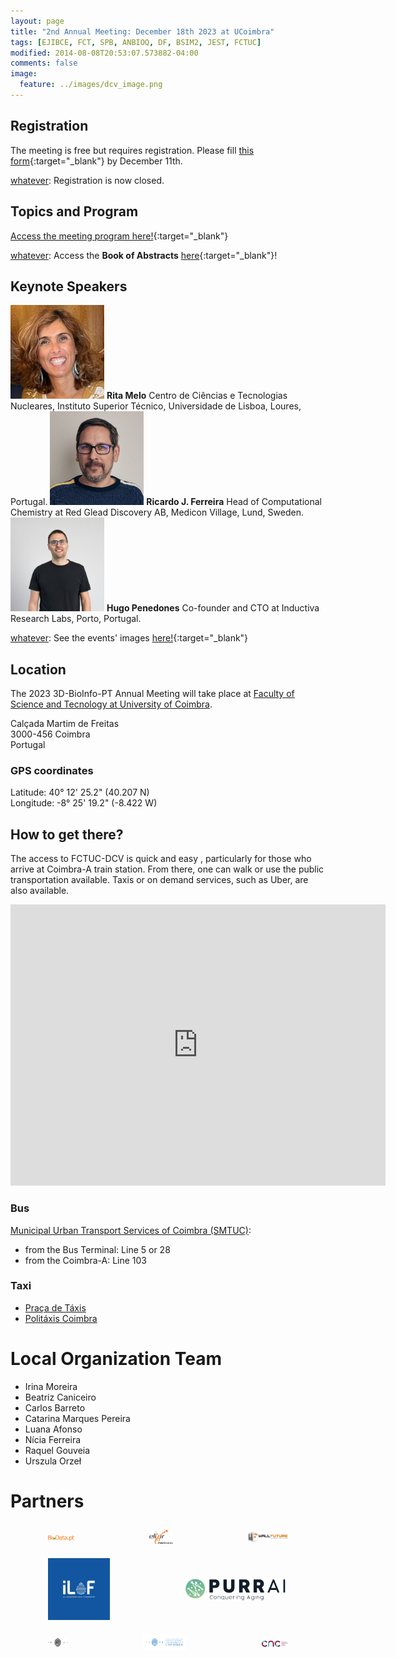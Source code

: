 ```yaml
---
layout: page
title: "2nd Annual Meeting: December 18th 2023 at UCoimbra"
tags: [EJIBCE, FCT, SPB, ANBIOQ, DF, BSIM2, JEST, FCTUC]
modified: 2014-08-08T20:53:07.573882-04:00
comments: false
image:
  feature: ../images/dcv_image.png
---
```


## Registration

The meeting is free but requires registration. Please fill [this form](https://forms.gle/RTmLsHNTm6LHn4Ju8){:target="_blank"} by December 11th.

[whatever]: Registration is now closed.

## Topics and Program

[Access the meeting program here!](/annual_meeting/3DBIOINFOPT_Meeting23_Program.pdf){:target="_blank"}

[whatever]: Access the <b>Book of Abstracts</b> [here](Book_Abstracts_3DBIOINFOPT_Meeting23.pdf){:target="_blank"}!

## Keynote Speakers

<img src="/annual_meeting/RMelo.jpeg" alt="Rita Melo" width="150"/>  
<b>Rita Melo</b>  
Centro de Ciências e Tecnologias Nucleares, Instituto Superior Técnico, Universidade de Lisboa, Loures, Portugal.

<img src="/annual_meeting/RJFerreira.jpg" alt="Ricardo J. Ferreira" width="150"/>  
<b>Ricardo J. Ferreira</b>  
Head of Computational Chemistry at Red Glead Discovery AB, Medicon Village, Lund, Sweden.

<img src="/annual_meeting/HPenedones.jpg" alt="Hugo Penedones" width="150"/>  
<b>Hugo Penedones</b>  
Co-founder and CTO at Inductiva Research Labs, Porto, Portugal.

[whatever]: Photos
[whatever]: See the events' images [here!](https://3d-bioinfo-pt.github.io/edicoes_anteriores/intermediate_workshop_2022.html){:target="_blank"}

## Location

The 2023 3D-BioInfo-PT Annual Meeting will take place at [Faculty of Science and Tecnology at University of Coimbra](https://www.uc.pt/en/fctuc/).

Calçada Martim de Freitas  
3000-456 Coimbra  
Portugal  

### GPS coordinates  
Latitude: 40° 12' 25.2" (40.207 N)  
Longitude: -8° 25' 19.2" (-8.422 W)  

## How to get there?

The access to FCTUC-DCV is quick and easy , particularly for those who arrive at Coimbra-A train station. From there, one can walk or use the public transportation available. Taxis or on demand services, such as Uber, are also available.

<iframe src="https://www.google.com/maps/embed?pb=!1m18!1m12!1m3!1d3047.09002382905!2d-8.424475784610461!3d40.
20706037939009!2m3!1f0!2f0!3f0!3m2!1i1024!2i768!4f13.
1!3m3!1m2!1s0xd22f9a07de99ec3%3A0x2ccfec8c3b4d8553!2sDepartamento%20de%20Ci%C3%AAncias%20da%20Vida%20-%20Universidade%2
0de%20Coimbra!5e0!3m2!1sen!2spt!4v1633991764427!5m2!1sen!2spt" style="border:0;" allowfullscreen="" loading="lazy" 
data-dashlane-frameid="330712481793" width="600" height="450"></iframe>

### Bus 
[Municipal Urban Transport Services of Coimbra (SMTUC)](https://www.smtuc.pt/en/):  
- from the Bus Terminal: Line 5 or 28  
- from the Coimbra-A: Line 103

### Taxi
- [Praça de Táxis](https://coimbra.empresasportugal.net/taxi-stand/praca-de-taxis-rodoviaria/)  
- [Politáxis Coimbra](http://www.politaxis.pt/)  

# Local Organization Team

- Irina Moreira
- Beatriz Caniceiro
- Carlos Barreto
- Catarina Marques Pereira
- Luana Afonso
- Nícia Ferreira
- Raquel Gouveia
- Urszula Orzeł

# Partners
<div style="display:flex;align-items:center;justify-content:center;">
  <div style="padding-left:60px; padding-right:60px; padding-top:10px; padding-bottom:10px">
    <a href="https://www.biodata.pt/" target="_blank"><img src="/images/BioData.png" alt="BioData.pt" width="130"></a>
  </div>

  <div style="padding-left:60px; padding-right:60px; padding-top:10px; padding-bottom:10px">
    <a href="https://elixir-europe.org/about-us/who-we-are/nodes/portugal" target="_blank"><img src="/images/elixir_portugal.png" alt="Elixir Portugal" width="120"></a>
  </div>

  <div style="padding-left:60px; padding-right:60px; padding-top:10px; padding-bottom:10px">
    <a href="https://www.wallfuture.com/" target="_blank"><img src="/images/wall_future.png" alt="Wall Future" width="200"></a>
  </div>
</div>

<div style="display:flex;align-items:center;justify-content:center;">
  <div style="padding-left:60px; padding-right:60px; padding-top:10px; padding-bottom:10px">
    <a href="https://ilof.tech/" target="_blank"><img src="/images/ILOF.jpg" alt="iLoF" width="120"></a>
  </div>

  <div style="padding-left:60px; padding-right:60px; padding-top:10px; padding-bottom:10px">
    <a target="_blank"><img src="/images/purrai.png" alt="purrAI" width="200"></a>
  </div>
</div>

<div style="display:flex;align-items:center;justify-content:center;">
  <div style="padding-left:60px; padding-right:60px; padding-top:10px; padding-bottom:10px">
    <a href="http://www.uc.pt" target="_blank"><img src="/images/sponsors/logo_UC.jpg" alt="UC" width="130"></a>
  </div>

 <div style="padding-left:60px; padding-right:60px; padding-top:10px; padding-bottom:10px">
   <a href="https://www.uc.pt/fctuc/" target="_blank"><img src="/images/sponsors/logo_fctuc.png" alt="FCTUC" width="300"></a>
 </div>

  <div style="padding-left:60px; padding-right:60px; padding-top:10px; padding-bottom:10px">
    <a href="https://www.cnc.uc.pt/" target="_blank"><img src="/images/sponsors/logo_CNC.png" alt="CNC-UC" width="180"></a>
  </div>
  
 
 
 

 
 
 
 
</div>